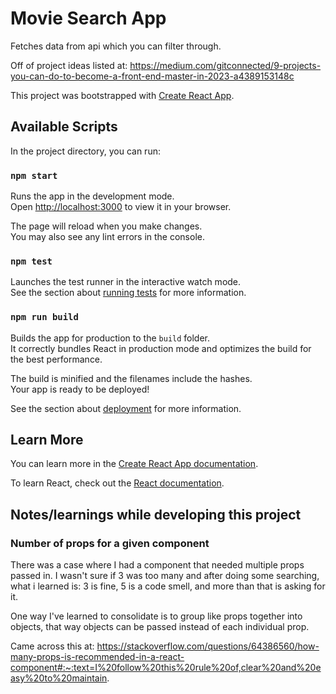 # Movie Search App

Fetches data from api which you can filter through.

Off of project ideas listed at: https://medium.com/gitconnected/9-projects-you-can-do-to-become-a-front-end-master-in-2023-a4389153148c

This project was bootstrapped with [Create React App](https://github.com/facebook/create-react-app).

## Available Scripts

In the project directory, you can run:

### `npm start`

Runs the app in the development mode.\
Open [http://localhost:3000](http://localhost:3000) to view it in your browser.

The page will reload when you make changes.\
You may also see any lint errors in the console.

### `npm test`

Launches the test runner in the interactive watch mode.\
See the section about [running tests](https://facebook.github.io/create-react-app/docs/running-tests) for more information.

### `npm run build`

Builds the app for production to the `build` folder.\
It correctly bundles React in production mode and optimizes the build for the best performance.

The build is minified and the filenames include the hashes.\
Your app is ready to be deployed!

See the section about [deployment](https://facebook.github.io/create-react-app/docs/deployment) for more information.

## Learn More

You can learn more in the [Create React App documentation](https://facebook.github.io/create-react-app/docs/getting-started).

To learn React, check out the [React documentation](https://reactjs.org/).


## Notes/learnings while developing this project

### Number of props for a given component

There was a case where I had a component that needed multiple props passed in. I wasn't sure if 3 was too many and after doing some searching, what i learned is: 3 is fine, 5 is a code smell, and more than that is asking for it.

One way I've learned to consolidate is to group like props together into objects, that way objects can be passed instead of each individual prop.

Came across this at: https://stackoverflow.com/questions/64386560/how-many-props-is-recommended-in-a-react-component#:~:text=I%20follow%20this%20rule%20of,clear%20and%20easy%20to%20maintain.